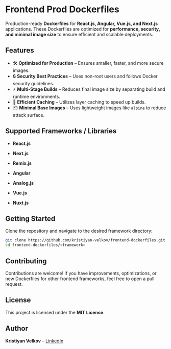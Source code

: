 # Frontend Prod Dockerfiles

Production-ready **Dockerfiles** for **React.js, Angular, Vue.js, and Next.js** applications. These Dockerfiles are optimized for **performance, security, and minimal image size** to ensure efficient and scalable deployments.

## Features

- 🛠 **Optimized for Production** – Ensures smaller, faster, and more secure images.
- 🔒 **Security Best Practices** – Uses non-root users and follows Docker security guidelines.
- ⚡ **Multi-Stage Builds** – Reduces final image size by separating build and runtime environments.
- 🚀 **Efficient Caching** – Utilizes layer caching to speed up builds.
- 📦 **Minimal Base Images** – Uses lightweight images like `alpine` to reduce attack surface.

## Supported Frameworks / Libraries

- **React.js**
- **Next.js**
- **Remix.js**
- **Angular**
- **Analog.js**

- **Vue.js**
- **Nuxt.js**

## Getting Started

Clone the repository and navigate to the desired framework directory:

```sh
git clone https://github.com/kristiyan-velkov/frontend-dockerfiles.git
cd frontend-dockerfiles/<framework>
```

## Contributing

Contributions are welcome! If you have improvements, optimizations, or new Dockerfiles for other frontend frameworks, feel free to open a pull request.

## License

This project is licensed under the **MIT License**.

## Author

**Kristiyan Velkov** – [LinkedIn](https://www.linkedin.com/in/kristiyan-velkov-763130b3)
